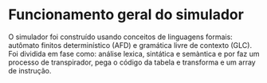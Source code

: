 # Funcionamento geral do simulador

O simulador foi construído usando conceitos de linguagens formais: autômato finitos determinístico (AFD) e gramática livre de contexto (GLC). Foi dividida em fase como: análise lexica, sintática e semàntica e por faz um processo de transpirador, pega o código da tabela e transforma e um array de instrução.
 
